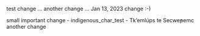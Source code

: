 test change ... another change ... Jan 13, 2023 change :-)

small important change - indigenous_char_test - Tk’emlúps te Secwe̓pemc another change
